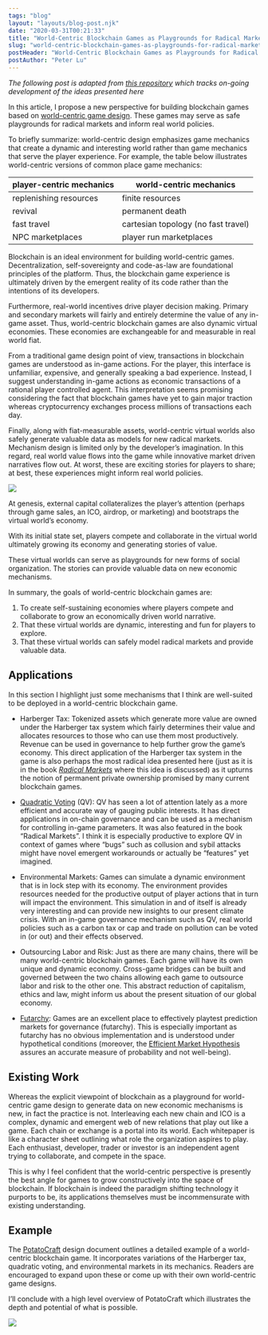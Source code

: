 ```yaml
---
tags: "blog"
layout: "layouts/blog-post.njk"
date: "2020-03-31T00:21:33"
title: "World-Centric Blockchain Games as Playgrounds for Radical Markets"
slug: "world-centric-blockchain-games-as-playgrounds-for-radical-markets"
postHeader: "World-Centric Blockchain Games as Playgrounds for Radical Markets"
postAuthor: "Peter Lu"
---
```


_The following post is adapted from [this repository](https://github.com/pdlla/WCBG) which tracks on-going development of the ideas presented here_

In this article, I propose a new perspective for building blockchain games based on [world-centric game design](http://pdlla.org/posts/writing/2015-3_CBG.html). These games may serve as safe playgrounds for radical markets and inform real world policies.

To briefly summarize: world-centric design emphasizes game mechanics that create a dynamic and interesting world rather than game mechanics that serve the player experience. For example, the table below illustrates world-centric versions of common place game mechanics:

| player-centric mechanics | world-centric mechanics             |
| ------------------------ | ----------------------------------- |
| replenishing resources   | finite resources                    |
| revival                  | permanent death                     |
| fast travel              | cartesian topology (no fast travel) |
| NPC marketplaces         | player run marketplaces             |

Blockchain is an ideal environment for building world-centric games. Decentralization, self-sovereignty and code-as-law are foundational principles of the platform. Thus, the blockchain game experience is ultimately driven by the emergent reality of its code rather than the intentions of its developers.

Furthermore, real-world incentives drive player decision making. Primary and secondary markets will fairly and entirely determine the value of any in-game asset. Thus, world-centric blockchain games are also dynamic virtual economies. These economies are exchangeable for and measurable in real world fiat.

From a traditional game design point of view, transactions in blockchain games are understood as in-game actions. For the player, this interface is unfamiliar, expensive, and generally speaking a bad experience. Instead, I suggest understanding in-game actions as economic transactions of a rational player controlled agent. This interpretation seems promising considering the fact that blockchain games have yet to gain major traction whereas cryptocurrency exchanges process millions of transactions each day.

Finally, along with fiat-measurable assets, world-centric virtual worlds also safely generate valuable data as models for new radical markets. Mechanism design is limited only by the developer’s imagination. In this regard, real world value flows into the game while innovative market driven narratives flow out. At worst, these are exciting stories for players to share; at best, these experiences might inform real world policies.

![](/images/blog/blockchain-games-framework.png)

At genesis, external capital collateralizes the player’s attention (perhaps through game sales, an ICO, airdrop, or marketing) and bootstraps the virtual world’s economy.

With its initial state set, players compete and collaborate in the virtual world ultimately growing its economy and generating stories of value.

These virtual worlds can serve as playgrounds for new forms of social organization. The stories can provide valuable data on new economic mechanisms.

In summary, the goals of world-centric blockchain games are:

1.  To create self-sustaining economies where players compete and collaborate to grow an economically driven world narrative.
2.  That these virtual worlds are dynamic, interesting and fun for players to explore.
3.  That these virtual worlds can safely model radical markets and provide valuable data.

## Applications

In this section I highlight just some mechanisms that I think are well-suited to be deployed in a world-centric blockchain game.

- Harberger Tax: Tokenized assets which generate more value are owned under the Harberger tax system which fairly determines their value and allocates resources to those who can use them most productively. Revenue can be used in governance to help further grow the game’s economy. This direct application of the Harberger tax system in the game is also perhaps the most radical idea presented here (just as it is in the book [_Radical Markets_](https://vitalik.ca/general/2018/04/20/radical_markets.html) where this idea is discussed) as it upturns the notion of permanent private ownership promised by many current blockchain games.

- [Quadratic Voting](https://en.wikipedia.org/wiki/Quadratic_voting) (QV): QV has seen a lot of attention lately as a more efficient and accurate way of gauging public interests. It has direct applications in on-chain governance and can be used as a mechanism for controlling in-game parameters. It was also featured in the book “Radical Markets”. I think it is especially productive to explore QV in context of games where “bugs” such as collusion and sybil attacks might have novel emergent workarounds or actually be “features” yet imagined.

- Environmental Markets: Games can simulate a dynamic environment that is in lock step with its economy. The environment provides resources needed for the productive output of player actions that in turn will impact the environment. This simulation in and of itself is already very interesting and can provide new insights to our present climate crisis. With an in-game governance mechanism such as QV, real world policies such as a carbon tax or cap and trade on pollution can be voted in (or out) and their effects observed.

- Outsourcing Labor and Risk: Just as there are many chains, there will be many world-centric blockchain games. Each game will have its own unique and dynamic economy. Cross-game bridges can be built and governed between the two chains allowing each game to outsource labor and risk to the other one. This abstract reduction of capitalism, ethics and law, might inform us about the present situation of our global economy.

- [Futarchy](https://en.wikipedia.org/wiki/Futarchy): Games are an excellent place to effectively playtest prediction markets for governance (futarchy). This is especially important as futarchy has no obvious implementation and is understood under hypothetical conditions (moreover, the [Efficient Market Hypothesis](https://en.wikipedia.org/wiki/Efficient-market_hypothesis) assures an accurate measure of probability and not well-being).

## Existing Work

Whereas the explicit viewpoint of blockchain as a playground for world-centric game design to generate data on new economic mechanisms is new, in fact the practice is not. Interleaving each new chain and ICO is a complex, dynamic and emergent web of new relations that play out like a game. Each chain or exchange is a portal into its world. Each whitepaper is like a character sheet outlining what role the organization aspires to play. Each enthusiast, developer, trader or investor is an independent agent trying to collaborate, and compete in the space.

This is why I feel confident that the world-centric perspective is presently the best angle for games to grow constructively into the space of blockchain. If blockchain is indeed the paradigm shifting technology it purports to be, its applications themselves must be incommensurate with existing understanding.

## Example

The [PotatoCraft](https://github.com/pdlla/WCBG/blob/master/potatocraft.md) design document outlines a detailed example of a world-centric blockchain game. It incorporates variations of the Harberger tax, quadratic voting, and environmental markets in its mechanics. Readers are encouraged to expand upon these or come up with their own world-centric game designs.

I’ll conclude with a high level overview of PotatoCraft which illustrates the depth and potential of what is possible.

![](/images/blog/potatocraft.png)
